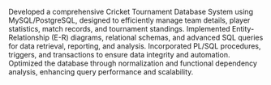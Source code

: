 Developed a comprehensive Cricket Tournament Database System using MySQL/PostgreSQL, designed to efficiently manage team details, player statistics, match records, and tournament standings. Implemented Entity-Relationship (E-R) diagrams, relational schemas, and advanced SQL queries for data retrieval, reporting, and analysis. Incorporated PL/SQL procedures, triggers, and transactions to ensure data integrity and automation. Optimized the database through normalization and functional dependency analysis, enhancing query performance and scalability.
